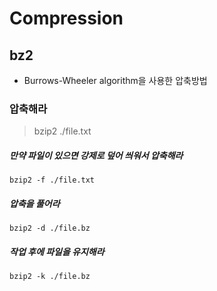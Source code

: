 <!-- TITLE: Basic -->
<!-- SUBTITLE: A quick summary of Basic -->

# Compression
## bz2
- Burrows-Wheeler algorithm을 사용한 압축방법
### 압축해라
> bzip2 ./file.txt

##### 만약 파일이 있으면 강제로 덮어 씌워서 압축해라
`bzip2 -f ./file.txt`

##### 압축을 풀어라
`bzip2 -d ./file.bz`

##### 작업 후에 파일을 유지해라
`bzip2 -k ./file.bz`
